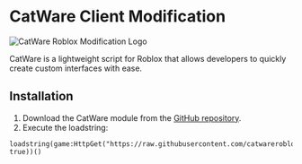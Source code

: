 # CatWare Client Modification

![CatWare Roblox Modification Logo]("https://github.com/catwareroblox/catware/blob/main/CatWare%20Logo.png?raw=true")

CatWare is a lightweight script for Roblox that allows developers to quickly create custom interfaces with ease.

## Installation

1. Download the CatWare module from the [GitHub repository](https://github.com/catwareroblox/catware).
2. Execute the loadstring:
```luau
loadstring(game:HttpGet("https://raw.githubusercontent.com/catwareroblox/catware/main/Installer.lua", true))()
```
